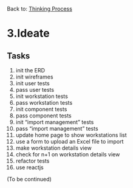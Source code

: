 Back to: [Thinking Process](ThinkingProcess.md)

# 3.Ideate

## Tasks
1. init the ERD
2. init wireframes
3. init user tests
4. pass user tests
5. init workstation tests
6. pass workstation tests
7. init component tests
8. pass component tests
9. init “import management” tests
10. pass “import management” tests
11. update home page to show workstations list
12. use a form to upload an Excel file to import
13. make workstation details view
14. check for n+1 on workstation details view
15. refactor tests
16. use reactjs

(To be continued)
